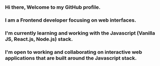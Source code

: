 ### Hi there, Welcome to my GitHub profile.

### I am a Frontend developer focusing on web interfaces.

### I'm currently learning and working with the Javascript (Vanilla JS, React.js, Node.js) stack.

### I'm open to working and collaborating on interactive web applications that are built around the Javascript stack.

<!--
**AshadeSamson/AshadeSamson** is a ✨ _special_ ✨ repository because its `README.md` (this file) appears on your GitHub profile.

Here are some ideas to get you started:

- 🔭 I’m currently working on ...
- 🌱 I’m currently learning ...
- 👯 I’m looking to collaborate on ...
- 🤔 I’m looking for help with ...
- 💬 Ask me about ...
- 📫 How to reach me: ...
- 😄 Pronouns: ...
- ⚡ Fun fact: ...
-->
